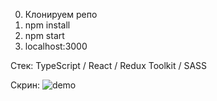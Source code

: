 
0. Клонируем репо
1. npm install
2. npm start
3. localhost:3000

Стек: TypeScript / React / Redux Toolkit / SASS

Скрин:
![demo](https://github.com/prg938/GoogleBooksReact/assets/7237762/87a65e6a-70e3-4dce-b336-7e077ae8b453)